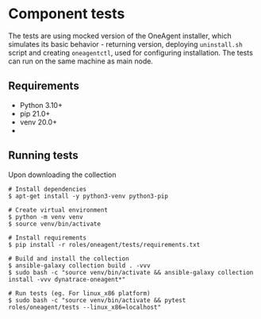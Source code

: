 # Component tests
The tests are using mocked version of the OneAgent installer, which simulates its basic behavior - returning version, 
deploying `uninstall.sh` script and creating `oneagentctl`, used for configuring installation. The tests can run on 
the same machine as main node.

## Requirements
- Python 3.10+
- pip 21.0+
- venv 20.0+
- 
## Running tests
Upon downloading the collection

```commandline
# Install dependencies
$ apt-get install -y python3-venv python3-pip

# Create virtual environment
$ python -m venv venv
$ source venv/bin/activate

# Install requirements
$ pip install -r roles/oneagent/tests/requirements.txt

# Build and install the collection
$ ansible-galaxy collection build . -vvv
$ sudo bash -c "source venv/bin/activate && ansible-galaxy collection install -vvv dynatrace-oneagent*"

# Run tests (eg. For linux_x86 platform)
$ sudo bash -c "source venv/bin/activate && pytest roles/oneagent/tests --linux_x86=localhost"
```
